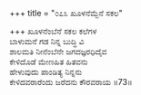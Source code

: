 +++
title = "೦೭೩ ಖೂಳನೆಮ್ಬೆನೆ ಸಕಲ"

+++
ಖೂಳನೆಂಬೆನೆ ಸಕಲ ಕಲೆಗಳ   
ಬಾಳುಮನೆ ಗಡ ನಿನ್ನ ಬುದ್ಧಿ ವಿ  
ಶಾಲಮತಿ ನೀನೆಂಬೆನೇ ಜಗದಜ್ಞರಧಿದೈವ  
ಕೇಳಿದೊಡೆ ಮೇಣಹಿತ ಹಿತವನು   
ಹೇಳುವುದು ಪಾಂಡಿತ್ಯ ನಿನ್ನನು  
ಕೇಳಿದವರಾರೆಂದು ಜರೆದನು ಕೌರವರಾಯ    ॥73॥